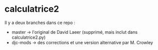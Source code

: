 # calculatrice2

Il y a deux branches dans ce repo :
* master -> l'original de David Laeer (supprimé, mais inclut dans calculatrice2.py)
* djc-mods -> des corrections et une version alternative par M. Crowley
